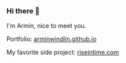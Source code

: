 ### Hi there 👋

I'm Armin, nice to meet you.

Portfolio: 
[arminwindlin.github.io](https://arminwindlin.github.io)

My favorite side project:
[riseintime.com](https://riseintime.com)

<!--
**ArminWindlin/ArminWindlin** is a ✨ _special_ ✨ repository because its `README.md` (this file) appears on your GitHub profile.

Here are some ideas to get you started:

- 🔭 I’m currently working on ...
- 🌱 I’m currently learning ...
- 👯 I’m looking to collaborate on ...
- 🤔 I’m looking for help with ...
- 💬 Ask me about ...
- 📫 How to reach me: ...
- 😄 Pronouns: ...
- ⚡ Fun fact: ...
-->
